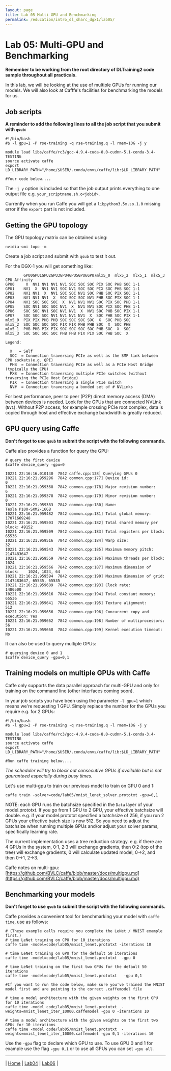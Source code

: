 ```yaml
---
layout: page
title: Lab 05 Multi-GPU and Benchmarking
permalink: /education/intro_dl_sharc_dgx1/lab05/
---
```


# Lab 05: Multi-GPU and Benchmarking #

**Remember to be working from the root directory of DLTraining2 code sample throughout all practicals.**

In this lab, we will be looking at the use of multiple GPUs for running our models. We will also look at Cafffe's facilities for benchmarking the models for us.

## Job scripts ##
**A reminder to add the following lines to all the job script that you submit with `qsub`:**

```
#!/bin/bash
#$ -l gpu=1 -P rse-training -q rse-training.q -l rmem=10G -j y

module load libs/caffe/rc3/gcc-4.9.4-cuda-8.0-cudnn-5.1-conda-3.4-TESTING
source activate caffe
export LD_LIBRARY_PATH="/home/$USER/.conda/envs/caffe/lib:$LD_LIBRARY_PATH"

#Your code below....
```

The `-j y` option is included so that the job output prints everything to one output file e.g. `your_scriptname.sh.o<jobid>`.

Currently when you run Caffe you will get a `libpython3.5m.so.1.0` missing error if the `export` part is not included.

## Getting the GPU topology ##

The GPU topology matrix can be obtained using:

```
nvidia-smi topo -m
```

Create a job script and submit with `qsub` to test it out.

For the DGX-1 you will get something like:

```
	    GPU0GPU1GPU2GPU3GPU4GPU5GPU6GPU7mlx5_0	mlx5_2	mlx5_1	mlx5_3	CPU Affinity
GPU0	 X 	NV1	NV1	NV1	NV1	SOC	SOC	SOC	PIX	SOC	PHB	SOC	1-1
GPU1	NV1	 X 	NV1	NV1	SOC	NV1	SOC	SOC	PIX	SOC	PHB	SOC	1-1
GPU2	NV1	NV1	 X 	NV1	SOC	SOC	NV1	SOC	PHB	SOC	PIX	SOC	1-1
GPU3	NV1	NV1	NV1	 X 	SOC	SOC	SOC	NV1	PHB	SOC	PIX	SOC	1-1
GPU4	NV1	SOC	SOC	SOC	 X 	NV1	NV1	NV1	SOC	PIX	SOC	PHB	1-1
GPU5	SOC	NV1	SOC	SOC	NV1	 X 	NV1	NV1	SOC	PIX	SOC	PHB	1-1
GPU6	SOC	SOC	NV1	SOC	NV1	NV1	 X 	NV1	SOC	PHB	SOC	PIX	1-1
GPU7	SOC	SOC	SOC	NV1	NV1	NV1	NV1	 X 	SOC	PHB	SOC	PIX	1-1
mlx5_0	PIX	PIX	PHB	PHB	SOC	SOC	SOC	SOC	 X 	SOC	PHB	SOC
mlx5_2	SOC	SOC	SOC	SOC	PIX	PIX	PHB	PHB	SOC	 X 	SOC	PHB
mlx5_1	PHB	PHB	PIX	PIX	SOC	SOC	SOC	SOC	PHB	SOC	 X 	SOC
mlx5_3	SOC	SOC	SOC	SOC	PHB	PHB	PIX	PIX	SOC	PHB	SOC	 X

Legend:

  X   = Self
  SOC  = Connection traversing PCIe as well as the SMP link between CPU sockets(e.g. QPI)
  PHB  = Connection traversing PCIe as well as a PCIe Host Bridge (typically the CPU)
  PXB  = Connection traversing multiple PCIe switches (without traversing the PCIe Host Bridge)
  PIX  = Connection traversing a single PCIe switch
  NV#  = Connection traversing a bonded set of # NVLinks
```

For best performance, peer to peer (P2P) direct memory access (DMA)  between devices is needed. Look for the GPUs that are connected NVLink (`NV1`). Without P2P access, for example crossing PCIe root complex, data is copied through host and effective exchange bandwidth is greatly reduced.

## GPU query using Caffe ##
**Don't forget to use `qsub` to submit the script with the following commands.**

Caffe also provides a function for query the GPU:

```
# query the first device
$caffe device_query -gpu=0

I0221 22:16:16.010140  7842 caffe.cpp:138] Querying GPUs 0
I0221 22:16:21.959296  7842 common.cpp:177] Device id:                     0
I0221 22:16:21.959368  7842 common.cpp:178] Major revision number:         6
I0221 22:16:21.959378  7842 common.cpp:179] Minor revision number:         0
I0221 22:16:21.959383  7842 common.cpp:180] Name:                          Tesla P100-SXM2-16GB
I0221 22:16:21.959482  7842 common.cpp:181] Total global memory:           17071669248
I0221 22:16:21.959503  7842 common.cpp:182] Total shared memory per block: 49152
I0221 22:16:21.959509  7842 common.cpp:183] Total registers per block:     65536
I0221 22:16:21.959516  7842 common.cpp:184] Warp size:                     32
I0221 22:16:21.959543  7842 common.cpp:185] Maximum memory pitch:          2147483647
I0221 22:16:21.959559  7842 common.cpp:186] Maximum threads per block:     1024
I0221 22:16:21.959566  7842 common.cpp:187] Maximum dimension of block:    1024, 1024, 64
I0221 22:16:21.959594  7842 common.cpp:190] Maximum dimension of grid:     2147483647, 65535, 65535
I0221 22:16:21.959609  7842 common.cpp:193] Clock rate:                    1480500
I0221 22:16:21.959616  7842 common.cpp:194] Total constant memory:         65536
I0221 22:16:21.959641  7842 common.cpp:195] Texture alignment:             512
I0221 22:16:21.959656  7842 common.cpp:196] Concurrent copy and execution: Yes
I0221 22:16:21.959662  7842 common.cpp:198] Number of multiprocessors:     56
I0221 22:16:21.959668  7842 common.cpp:199] Kernel execution timeout:      No

```

It can also be used to query multiple GPUs:

```
# querying device 0 and 1
$caffe device_query -gpu=0,1
```


## Training models on multiple GPUs with Caffe ##

Caffe only supports the data parallel approach for multi-GPU and only for training on the command line (other interfaces coming soon).

In your job scripts you have been using the parameter `-l gpu=1` which means we're requesting 1 GPU. Simply replace the number for the GPUs you require e.g. for 2 GPUs:

```
#!/bin/bash
#$ -l gpu=2 -P rse-training -q rse-training.q -l rmem=10G -j y

module load libs/caffe/rc3/gcc-4.9.4-cuda-8.0-cudnn-5.1-conda-3.4-TESTING
source activate caffe
export LD_LIBRARY_PATH="/home/$USER/.conda/envs/caffe/lib:$LD_LIBRARY_PATH"

#Run caffe training below....
```

*The scheduler will try to block out consecutive GPUs if available but is not gauranteed especially during busy times.*

Let's use multi-gpu to train our previous model to train on GPU 0 and 1:

```
caffe train -solver=code/lab05/mnist_lenet_solver.prototxt -gpu=0,1
```

NOTE: each GPU runs the batchsize specified in the `Data` layer of your model.prototxt. If you go from 1 GPU to 2 GPU, your effective batchsize will double. e.g. if your model.prototxt specified a batchsize of 256, if you run 2 GPUs your effective batch size is now 512. So you need to adjust the batchsize when running multiple GPUs and/or adjust your solver params, specifically learning rate.

The current implementation uses a tree reduction strategy. e.g. if there are 4 GPUs in the system, 0:1, 2:3 will exchange gradients, then 0:2 (top of the tree) will exchange gradients, 0 will calculate updated model, 0->2, and then 0->1, 2->3.

Caffe notes on multi-gpu: [https://github.com/BVLC/caffe/blob/master/docs/multigpu.md](https://github.com/BVLC/caffe/blob/master/docs/multigpu.md)

## Benchmarking your models ##

**Don't forget to use `qsub` to submit the script with the following commands.**

Caffe provides a convenient tool for benchmarking your model with `caffe time`, use as follows:

```
# (These example calls require you complete the LeNet / MNIST example first.)
# time LeNet training on CPU for 10 iterations
caffe time -model=code/lab05/mnist_lenet.prototxt -iterations 10

# time LeNet training on GPU for the default 50 iterations
caffe time -model=code/lab05/mnist_lenet.prototxt  -gpu 0

# time LeNet training on the first two GPUs for the default 50 iterations
caffe time -model=code/lab05/mnist_lenet.prototxt   -gpu 0,1

#If you want to run the code below, make sure you've trained the MNIST model first and are pointing to the correct .caffemodel file

# time a model architecture with the given weights on the first GPU for 10 iterations
caffe time -model code/lab05/mnist_lenet.prototxt  -weights=mnist_lenet_iter_10000.caffemodel -gpu 0 -iterations 10

# time a model architecture with the given weights on the first two GPUs for 10 iterations
caffe time -model code/lab05/mnist_lenet.prototxt  -weights=mnist_lenet_iter_10000.caffemodel -gpu 0,1 -iterations 10
```

Use the `-gpu` flag to declare which GPU to use. To use GPU 0 and 1 for example use the flag `-gpu 0,1` or to use all GPUs you can set `-gpu all`.



---

&#124; [Home](../) &#124; [Lab04](../lab04) &#124; [Lab06](../lab06) &#124;

